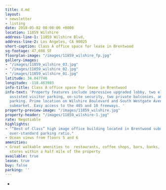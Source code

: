```yaml
---
title: 4.md
layout:
- newsletter
- listing
date: 2018-05-02 00:00:00 +0000
location: 11859 Wilshire
address-line-1: 11859 Wilshire Blvd,
address-line-2: Los Angeles, CA 90025
short-caption: Class A office space for lease in Brentwood
sq-footage: 47,698 SF
floorplan-image: "/images/11859_wilshire_fp.jpg"
gallery-images:
- "/images/11859_wilshire_03.jpg"
- "/images/11859_wilshire_02.jpg"
- "/images/11859_wilshire_01.jpg"
latitude: 34.047746
longitude: -118.463983
info-title: Class A office space for lease in Brentwood
info-text: 'Property features include impressive upgraded lobby, two elevators, valet
  assisted visitor parking, on-site security, two private balconies, and subterranean
  parking. Prime location on Wilshire Boulevard and South Westgate Avenue in the Brentwood
  submarket. Easy access to the 405 and 10 freeways. '
property-preview-image: "/images/11859_wilshire.jpg"
property-header: "/images/11859_wilshire-1.jpg"
rate: Negotiable
highlights:
- "“Best of Class” high image office building located in Brentwood submarket with
  over-standard parking ratio."
- Ocean views from floors 5 and 6
amenities:
- Great walkable amenities to  restaurants, coffee shops, bars, banks, gyms, and grocery
  stores within a half mile of the property
available: true
lease: true
buy: false
parking: ''
---
```

-